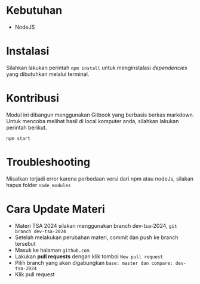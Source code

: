 # Kebutuhan

- NodeJS

# Instalasi

Silahkan lakukan perintah `npm install` untuk menginstalasi *dependencies* yang dibutuhkan melalui terminal.

# Kontribusi

Modul ini dibangun menggunakan Gitbook yang berbasis berkas markdown. Untuk mencoba melihat hasil di local komputer
anda, silahkan lakukan perintah berikut.

```
npm start
```

# Troubleshooting

Misalkan terjadi error karena perbedaan versi dari npm atau nodeJs, silakan hapus folder `node_modules`

# Cara Update Materi
- Materi TSA 2024 silakan menggunakan branch dev-tsa-2024, `git branch dev-tsa-2024`
- Setelah melakukan perubahan materi, commit dan push ke branch tersebut
- Masuk ke halaman `github.com`
- Lakukan **pull requests** dengan klik tombol `New pull request`
- Pilih branch yang akan digabungkan `base: master dan compare: dev-tsa-2024`
- Klik pull request